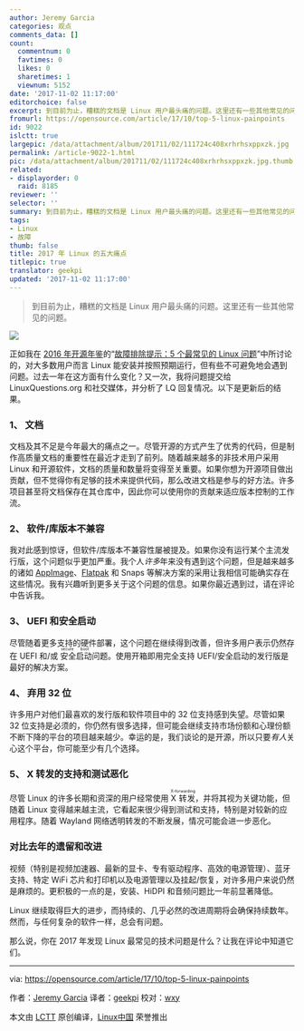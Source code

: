 ```yaml
---
author: Jeremy Garcia
categories: 观点
comments_data: []
count:
  commentnum: 0
  favtimes: 0
  likes: 0
  sharetimes: 1
  viewnum: 5152
date: '2017-11-02 11:17:00'
editorchoice: false
excerpt: 到目前为止，糟糕的文档是 Linux 用户最头痛的问题。这里还有一些其他常见的问题。
fromurl: https://opensource.com/article/17/10/top-5-linux-painpoints
id: 9022
islctt: true
largepic: /data/attachment/album/201711/02/111724c408xrhrhsxppxzk.jpg
permalink: /article-9022-1.html
pic: /data/attachment/album/201711/02/111724c408xrhrhsxppxzk.jpg.thumb.jpg
related:
- displayorder: 0
  raid: 8185
reviewer: ''
selector: ''
summary: 到目前为止，糟糕的文档是 Linux 用户最头痛的问题。这里还有一些其他常见的问题。
tags:
- Linux
- 故障
thumb: false
title: 2017 年 Linux 的五大痛点
titlepic: true
translator: geekpi
updated: '2017-11-02 11:17:00'
---
```



> 
> 到目前为止，糟糕的文档是 Linux 用户最头痛的问题。这里还有一些其他常见的问题。
> 
> 
> 


![](/data/attachment/album/201711/02/111724c408xrhrhsxppxzk.jpg)


正如我在 [2016 年开源年鉴](https://opensource.com/yearbook/2016)的“[故障排除提示：5 个最常见的 Linux 问题](/article-8185-1.html)”中所讨论的，对大多数用户而言 Linux 能安装并按照预期运行，但有些不可避免地会遇到问题。过去一年在这方面有什么变化？又一次，我将问题提交给 LinuxQuestions.org 和社交媒体，并分析了 LQ 回复情况。以下是更新后的结果。


### 1、 文档


文档及其不足是今年最大的痛点之一。尽管开源的方式产生了优秀的代码，但是制作高质量文档的重要性在最近才走到了前列。随着越来越多的非技术用户采用 Linux 和开源软件，文档的质量和数量将变得至关重要。如果你想为开源项目做出贡献，但不觉得你有足够的技术来提供代码，那么改进文档是参与的好方法。许多项目甚至将文档保存在其仓库中，因此你可以使用你的贡献来适应版本控制的工作流。


### 2、 软件/库版本不兼容


我对此感到惊讶，但软件/库版本不兼容性屡被提及。如果你没有运行某个主流发行版，这个问题似乎更加严重。我个人*许多*年来没有遇到这个问题，但是越来越多的诸如 [AppImage](https://appimage.org/)、[Flatpak](http://flatpak.org/) 和 Snaps 等解决方案的采用让我相信可能确实存在这些情况。我有兴趣听到更多关于这个问题的信息。如果你最近遇到过，请在评论中告诉我。


### 3、 UEFI 和安全启动


尽管随着更多支持的硬件部署，这个问题在继续得到改善，但许多用户表示仍然存在 UEFI 和/或<ruby> 安全启动 <rt>  secure boot </rt></ruby>问题。使用开箱即用完全支持 UEFI/安全启动的发行版是最好的解决方案。


### 4、 弃用 32 位


许多用户对他们最喜欢的发行版和软件项目中的 32 位支持感到失望。尽管如果 32 位支持是必须的，你仍然有很多选择，但可能会继续支持市场份额和心理份额不断下降的平台的项目越来越少。幸运的是，我们谈论的是开源，所以只要*有人*关心这个平台，你可能至少有几个选择。


### 5、 X 转发的支持和测试恶化


尽管 Linux 的许多长期和资深的用户经常使用 <ruby> X 转发 <rt>  X-forwarding </rt></ruby>，并将其视为关键功能，但随着 Linux 变得越来越主流，它看起来很少得到测试和支持，特别是对较新的应用程序。随着 Wayland 网络透明转发的不断发展，情况可能会进一步恶化。


### 对比去年的遗留和改进


视频（特别是视频加速器、最新的显卡、专有驱动程序、高效的电源管理）、蓝牙支持、特定 WiFi 芯片和打印机以及电源管理以及挂起/恢复，对许多用户来说仍然是麻烦的。更积极的一点的是，安装、HiDPI 和音频问题比一年前显著降低。


Linux 继续取得巨大的进步，而持续的、几乎必然的改进周期将会确保持续数年。然而，与任何复杂的软件一样，总会有问题。


那么说，你在 2017 年发现 Linux 最常见的技术问题是什么？让我在评论中知道它们。




---


via: <https://opensource.com/article/17/10/top-5-linux-painpoints>


作者：[Jeremy Garcia](https://opensource.com/users/jeremy-garcia) 译者：[geekpi](https://github.com/geekpi) 校对：[wxy](https://github.com/wxy)


本文由 [LCTT](https://github.com/LCTT/TranslateProject) 原创编译，[Linux中国](https://linux.cn/) 荣誉推出
